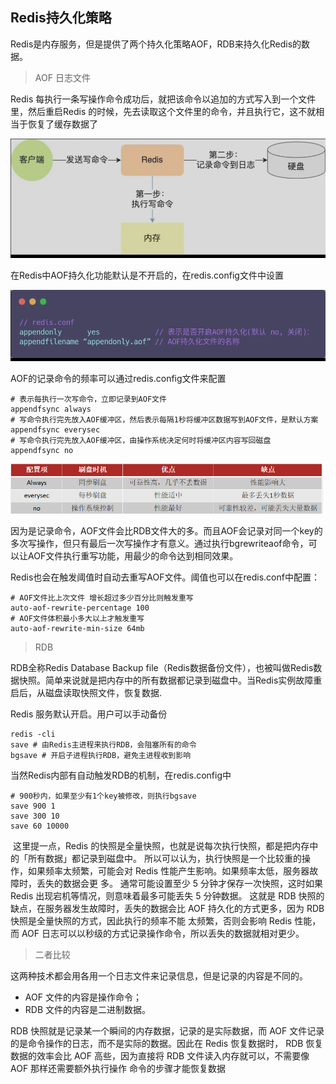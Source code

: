 ## Redis持久化策略

​	Redis是内存服务，但是提供了两个持久化策略AOF，RDB来持久化Redis的数据。

> AOF 日志文件

 Redis 每执行一条写操作命令成功后，就把该命令以追加的方式写入到一个文件里，然后重启Redis 的时候，先去读取这个文件里的命令，并且执行它，这不就相当于恢复了缓存数据了

![image-20241208142531752](images/Redis持久化策略.assets/image-20241208142531752.png)

在Redis中AOF持久化功能默认是不开启的，在redis.config文件中设置

![image-20241208142717842](images/Redis持久化策略.assets/image-20241208142717842.png)

AOF的记录命令的频率可以通过redis.config文件来配置

```shell
# 表示每执行一次写命令，立即记录到AOF文件
appendfsync always 
# 写命令执行完先放入AOF缓冲区，然后表示每隔1秒将缓冲区数据写到AOF文件，是默认方案
appendfsync everysec 
# 写命令执行完先放入AOF缓冲区，由操作系统决定何时将缓冲区内容写回磁盘
appendfsync no
```

![image-20241208155433060](images/Redis持久化策略.assets/image-20241208155433060.png)

因为是记录命令，AOF文件会比RDB文件大的多。而且AOF会记录对同一个key的多次写操作，但只有最后一次写操作才有意义。通过执行bgrewriteaof命令，可以让AOF文件执行重写功能，用最少的命令达到相同效果。

Redis也会在触发阈值时自动去重写AOF文件。阈值也可以在redis.conf中配置：

```shell
# AOF文件比上次文件 增长超过多少百分比则触发重写
auto-aof-rewrite-percentage 100
# AOF文件体积最小多大以上才触发重写 
auto-aof-rewrite-min-size 64mb 
```



> RDB

RDB全称Redis Database Backup file（Redis数据备份文件），也被叫做Redis数据快照。简单来说就是把内存中的所有数据都记录到磁盘中。当Redis实例故障重启后，从磁盘读取快照文件，恢复数据.

Redis 服务默认开启。用户可以手动备份

```shell
redis -cli
save # 由Redis主进程来执行RDB，会阻塞所有的命令
bgsave # 开启子进程执行RDB，避免主进程收到影响
```

当然Redis内部有自动触发RDB的机制，在redis.config中

```
# 900秒内，如果至少有1个key被修改，则执行bgsave 
save 900 1  
save 300 10  
save 60 10000 
```

​	这里提一点，Redis 的快照是全量快照，也就是说每次执行快照，都是把内存中的「所有数据」都记录到磁盘中。 所以可以认为，执行快照是一个比较重的操作，如果频率太频繁，可能会对 Redis 性能产生影响。如果频率太低，服务器故障时，丢失的数据会更 多。 通常可能设置至少 5 分钟才保存一次快照，这时如果 Redis 出现宕机等情况，则意味着最多可能丢失 5 分钟数据。 这就是 RDB 快照的缺点，在服务器发生故障时，丢失的数据会比 AOF 持久化的方式更多，因为 RDB 快照是全量快照的方式，因此执行的频率不能 太频繁，否则会影响 Redis 性能，而 AOF 日志可以以秒级的方式记录操作命令，所以丢失的数据就相对更少。



> 二者比较

这两种技术都会用各用一个日志文件来记录信息，但是记录的内容是不同的。

* AOF 文件的内容是操作命令；
* RDB 文件的内容是二进制数据。

RDB 快照就是记录某一个瞬间的内存数据，记录的是实际数据，而 AOF 文件记录的是命令操作的日志，而不是实际的数据。因此在 Redis 恢复数据时， RDB 恢复数据的效率会比 AOF 高些，因为直接将 RDB 文件读入内存就可以，不需要像 AOF 那样还需要额外执行操作 命令的步骤才能恢复数据